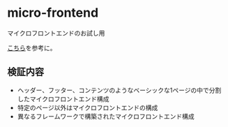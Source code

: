 # micro-frontend
マイクロフロントエンドのお試し用

[こちら](https://intro-to-micro-frontends.netlify.app/contents/microfrontends/10_overview_of_micro_frontends)を参考に。

## 検証内容

- ヘッダー、フッター、コンテンツのようなベーシックな1ページの中で分割したマイクロフロントエンド構成
- 特定のページ以外はマイクロフロントエンドの構成
- 異なるフレームワークで構築されたマイクロフロントエンド構成
